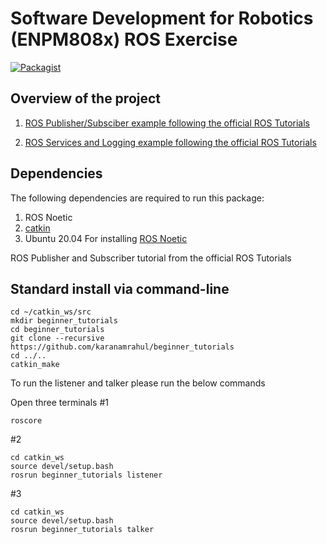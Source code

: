 # Software Development for Robotics (ENPM808x) ROS Exercise

[![Packagist](https://img.shields.io/packagist/l/doctrine/orm.svg)](LICENSE.md)


## Overview of the project

1. [ROS Publisher/Subsciber example following the official ROS Tutorials](http://wiki.ros.org/ROS/Tutorials/WritingPublisherSubscriber%28c%2B%2B%29)

2. [ROS Services and Logging example following the official ROS Tutorials](http://wiki.ros.org/ROS/Tutorials/UnderstandingServicesParams)



## Dependencies

The following dependencies are required to run this package:

1. ROS Noetic
2. [catkin](http://wiki.ros.org/catkin#Installing_catkin)
3. Ubuntu 20.04 For installing [ROS Noetic](http://wiki.ros.org/noetic/Installation)

ROS Publisher and Subscriber tutorial from the official ROS Tutorials

## Standard install via command-line

```
cd ~/catkin_ws/src
mkdir beginner_tutorials
cd beginner_tutorials
git clone --recursive https://github.com/karanamrahul/beginner_tutorials
cd ../..
catkin_make
```



To run the listener and talker please run the below commands


Open three terminals
#1
```
roscore
```

#2
```
cd catkin_ws
source devel/setup.bash
rosrun beginner_tutorials listener
```

#3  
```
cd catkin_ws
source devel/setup.bash
rosrun beginner_tutorials talker
```
